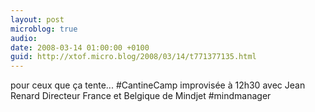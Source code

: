 ```yaml
---
layout: post
microblog: true
audio: 
date: 2008-03-14 01:00:00 +0100
guid: http://xtof.micro.blog/2008/03/14/t771377135.html
---
```

pour ceux que ça tente... #CantineCamp improvisée à 12h30 avec Jean Renard Directeur France et Belgique de Mindjet #mindmanager
